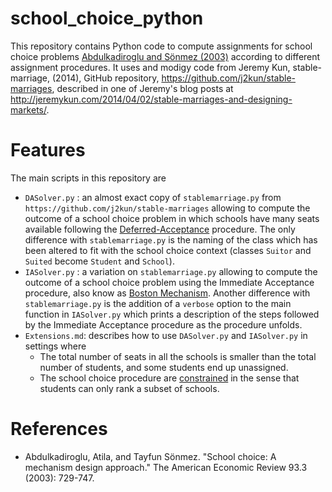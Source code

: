 # school_choice_python

This repository contains Python code to compute assignments for school choice problems [Abdulkadiroglu and Sönmez (2003)](https://scholar.google.com/scholar?cluster=8496416599183251074&hl=en&as_sdt=0,43&as_vis=1) according to different assignment procedures. It uses and modigy code from Jeremy Kun, stable-marriage, (2014), GitHub repository, https://github.com/j2kun/stable-marriages, described in one of Jeremy's blog posts at http://jeremykun.com/2014/04/02/stable-marriages-and-designing-markets/.

# Features

The main scripts in this repository are

* `DASolver.py` : an almost exact copy of `stablemarriage.py` from `https://github.com/j2kun/stable-marriages` allowing to compute the outcome of a school choice problem in which schools have many seats available following the [Deferred-Acceptance](http://www.nber.org/papers/w13225) procedure. The only difference with `stablemarriage.py` is the naming of the class which has been altered to fit with the school choice context (classes `Suitor` and `Suited` become `Student` and `School`).
* `IASolver.py` : a variation on `stablemarriage.py` allowing to compute the outcome of a school choice problem using the Immediate Acceptance procedure, also know as [Boston Mechanism](https://scholar.google.com/scholar?cluster=8496416599183251074&hl=en&as_sdt=0,43&as_vis=1). Another difference with `stablemarriage.py` is the addition of a `verbose` option to the main function in  `IASolver.py` which prints a description of the steps followed by the Immediate Acceptance procedure as the procedure unfolds.
* `Extensions.md`: describes how to use `DASolver.py` and `IASolver.py` in settings where
  * The total number of seats in all the schools is smaller than the total number of students, and some students end up unassigned.
  * The school choice procedure are [constrained](https://scholar.google.be/scholar?cluster=16748092764273030035&hl=en&as_sdt=0,43) in the sense that students can only rank a subset of schools.




# References

* Abdulkadiroglu, Atila, and Tayfun Sönmez. "School choice: A mechanism design approach." The American Economic Review 93.3 (2003): 729-747.
